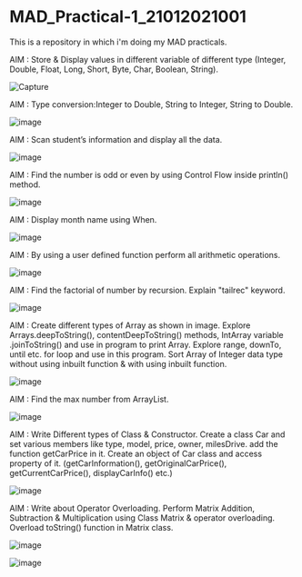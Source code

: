 # MAD_Practical-1_21012021001
This is a repository in which i'm doing my MAD practicals.

AIM : Store & Display values in different variable of different type (Integer, Double, Float, Long, Short, Byte, Char, Boolean, String).

![Capture](https://github.com/AdesharaBrijesh/MAD_Practical-1_21012021001/assets/98079442/3dc41870-7814-4fd7-b07d-8bc5c4cc0a11)

AIM : Type conversion:Integer to Double, String to Integer, String to Double.

![image](https://github.com/AdesharaBrijesh/MAD_Practical-1_21012021001/assets/98079442/c7be0700-522d-4aba-ad54-b3c904a666cf)

AIM : Scan student’s information and display all the data.

![image](https://github.com/AdesharaBrijesh/MAD_Practical-1_21012021001/assets/98079442/822ff6f6-76df-4164-95d8-ae5d4fa28fc6)

AIM : Find the number is odd or even by using Control Flow inside println() method.

![image](https://github.com/AdesharaBrijesh/MAD_Practical-1_21012021001/assets/98079442/39b8cee8-cf8e-450f-b667-07d4399cd4f4)

AIM : Display month name using When.

![image](https://github.com/AdesharaBrijesh/MAD_Practical-1_21012021001/assets/98079442/1a038f68-7680-4c7b-8344-95fec895f42a)

AIM : By using a user defined function perform all arithmetic operations.

![image](https://github.com/AdesharaBrijesh/MAD_Practical-1_21012021001/assets/98079442/8a63040e-b47c-4fa2-b4e4-d9c26550336b)


AIM : Find the factorial of number by recursion. Explain "tailrec" keyword.

![image](https://github.com/AdesharaBrijesh/MAD_Practical-1_21012021001/assets/98079442/e28089af-38a9-4211-979d-a09eeadfb361)

AIM : Create different types of Array as shown in image. Explore Arrays.deepToString(), contentDeepToString() methods, IntArray variable .joinToString()  and use in program to print Array. Explore range, downTo, until etc. for loop and use in this program. Sort Array of Integer data type without using inbuilt function & with using inbuilt function.

![image](https://github.com/AdesharaBrijesh/MAD_Practical-1_21012021001/assets/98079442/fdb255f6-5659-4242-bd2d-ceaf4098fb31)

AIM : Find the max number from ArrayList.

![image](https://github.com/AdesharaBrijesh/MAD_Practical-1_21012021001/assets/98079442/15711a2c-0149-4689-b3be-f49b233e0479)

AIM : Write Different types of Class & Constructor. Create a class Car and set various members like type, model, price, owner, milesDrive. add the function getCarPrice in it. Create an object of Car class and access property of it. (getCarInformation(), getOriginalCarPrice(), getCurrentCarPrice(), displayCarInfo() etc.)

![image](https://github.com/AdesharaBrijesh/MAD_Practical-1_21012021001/assets/98079442/70f5d1f9-35c8-4e43-bfd4-da79a25ec5e1)

AIM : Write about Operator Overloading. Perform Matrix Addition, Subtraction & Multiplication using Class Matrix & operator overloading. Overload toString() function in Matrix class.

![image](https://github.com/AdesharaBrijesh/MAD_Practical-1_21012021001/assets/98079442/2e6516c7-dd95-4ad8-96fc-08d2deccfe29)

![image](https://github.com/AdesharaBrijesh/MAD_Practical-1_21012021001/assets/98079442/afee2165-13ae-4280-ad8b-86d96eb48eae)


